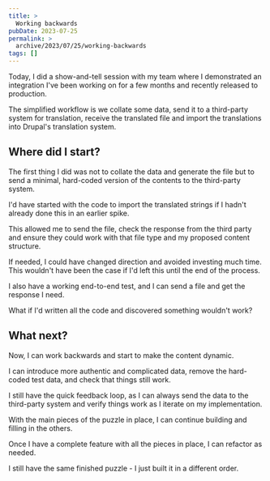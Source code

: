 ```yaml
---
title: >
  Working backwards
pubDate: 2023-07-25
permalink: >
  archive/2023/07/25/working-backwards
tags: []
---
```


Today, I did a show-and-tell session with my team where I demonstrated an integration I've been working on for a few months and recently released to production.

The simplified workflow is we collate some data, send it to a third-party system for translation, receive the translated file and import the translations into Drupal's translation system.

## Where did I start?

The first thing I did was not to collate the data and generate the file but to send a minimal, hard-coded version of the contents to the third-party system.

I'd have started with the code to import the translated strings if I hadn't already done this in an earlier spike.

This allowed me to send the file, check the response from the third party and ensure they could work with that file type and my proposed content structure.

If needed, I could have changed direction and avoided investing much time. This wouldn't have been the case if I'd left this until the end of the process.

I also have a working end-to-end test, and I can send a file and get the response I need.

What if I'd written all the code and discovered something wouldn't work?

## What next?

Now, I can work backwards and start to make the content dynamic.

I can introduce more authentic and complicated data, remove the hard-coded test data, and check that things still work.

I still have the quick feedback loop, as I can always send the data to the third-party system and verify things work as I iterate on my implementation.

With the main pieces of the puzzle in place, I can continue building and filling in the others.

Once I have a complete feature with all the pieces in place, I can refactor as needed.

I still have the same finished puzzle - I just built it in a different order.
